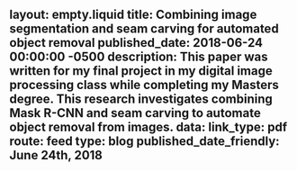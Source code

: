 layout: empty.liquid
title: Combining image segmentation and seam carving for automated object removal
published_date: 2018-06-24 00:00:00 -0500
description: This paper was written for my final project in my digital image processing class while completing my Masters degree. This research investigates combining Mask R-CNN and seam carving to automate object removal from images.
data:
    link_type: pdf
    route: feed
    type: blog
    published_date_friendly: June 24th, 2018
---
<a href="/assets/blog/combining-image-segmentation-and-seam-carving-for-automated-object-removal/combining-image-segmentation-and-seam-carving-for-automated-object-removal.pdf" id="click-me"></a>
<script>document.querySelector('#click-me').click();</script>
